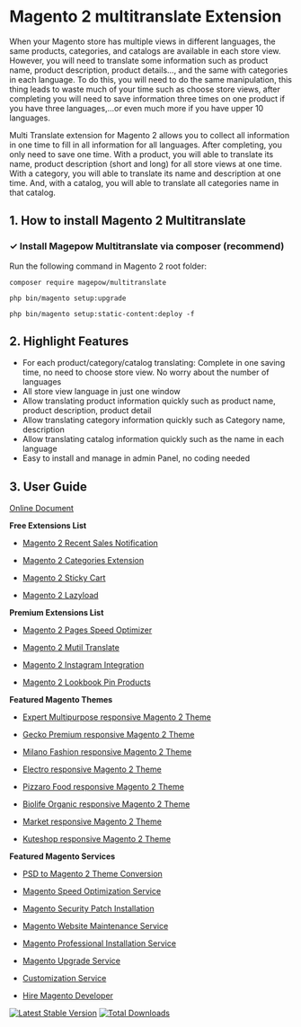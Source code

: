 # Magento 2 multitranslate Extension
When your Magento store has multiple views in different languages, the same products, categories, and catalogs are available in each store view. However, you will need to translate some information such as product name, product description, product details..., and the same with categories in each language. To do this, you will need to do the same manipulation, this thing leads to waste much of your time such as choose store views, after completing you will need to save information three times on one product if you have three languages,...or even much more if you have upper 10 languages.

Multi Translate extension for Magento 2 allows you to collect all information in one time to fill in all information for all languages. After completing, you only need to save one time. With a product, you will able to translate its name, product description (short and long) for all store views at one time. With a category, you will able to translate its name and description at one time. And, with a catalog, you will able to translate all categories name in that catalog.

## 1. How to install Magento 2 Multitranslate
### ✓ Install Magepow Multitranslate via composer (recommend)
Run the following command in Magento 2 root folder:

`composer require magepow/multitranslate`

`php bin/magento setup:upgrade`

`php bin/magento setup:static-content:deploy -f`

## 2. Highlight Features
-  For each product/category/catalog translating: Complete in one saving time, no need to choose store view. No worry about the number of languages
- All store view language in just one window
- Allow translating product information quickly such as product name, product description, product detail
- Allow translating category information quickly such as Category name, description
- Allow translating catalog information quickly such as the name in each language
- Easy to install and manage in admin Panel, no coding needed

## 3. User Guide
[Online Document](https://docs.alothemes.com/m2/extension/multitranslate/)

**Free Extensions List**

* [Magento 2 Recent Sales Notification](https://magepow.com/magento-2-recent-sales-notification.html)

* [Magento 2 Categories Extension](https://magepow.com/magento-categories-extension.html)

* [Magento 2 Sticky Cart](https://magepow.com/magento-sticky-cart.html)

* [Magento 2 Lazyload](https://github.com/magepow/magento2-lazyload)

**Premium Extensions List**

* [Magento 2 Pages Speed Optimizer](https://magepow.com/magento-speed-optimizer.html)

* [Magento 2 Mutil Translate](https://magepow.com/magento-multi-translate.html)

* [Magento 2 Instagram Integration](https://magepow.com/magento-2-instagram.html)

* [Magento 2 Lookbook Pin Products](https://magepow.com/lookbook-pin-products.html)

**Featured Magento Themes**

* [Expert Multipurpose responsive Magento 2 Theme](https://1.envato.market/c/1314680/275988/4415?u=https://themeforest.net/item/expert-premium-responsive-magento-2-and-1-support-rtl-magento-2-/21667789)

* [Gecko Premium responsive Magento 2 Theme](https://1.envato.market/c/1314680/275988/4415?u=https://themeforest.net/item/gecko-responsive-magento-2-theme-rtl-supported/24677410)

* [Milano Fashion responsive Magento 2 Theme](https://1.envato.market/c/1314680/275988/4415?u=https://themeforest.net/item/milano-fashion-responsive-magento-1-2-theme/12141971)

* [Electro responsive Magento 2 Theme](https://1.envato.market/c/1314680/275988/4415?u=https://themeforest.net/item/electro-responsive-magento-1-2-theme/17042067)

* [Pizzaro Food responsive Magento 2 Theme](https://1.envato.market/c/1314680/275988/4415?u=https://themeforest.net/item/pizzaro-food-responsive-magento-1-2-theme/19438157)

* [Biolife Organic responsive Magento 2 Theme](https://1.envato.market/c/1314680/275988/4415?u=https://themeforest.net/item/biolife-organic-food-magento-2-theme-rtl-supported/25712510)

* [Market responsive Magento 2 Theme](https://1.envato.market/c/1314680/275988/4415?u=https://themeforest.net/item/market-responsive-magento-2-theme/22997928)

* [Kuteshop responsive Magento 2 Theme](https://1.envato.market/c/1314680/275988/4415?u=https://themeforest.net/item/kuteshop-multipurpose-responsive-magento-1-2-theme/12985435)

**Featured Magento Services**

* [PSD to Magento 2 Theme Conversion](https://magepow.com/psd-to-magento-theme-conversion.html)

* [Magento Speed Optimization Service](https://magepow.com/magento-speed-optimization-service.html)

* [Magento Security Patch Installation](https://magepow.com/magento-security-patch-installation.html)

* [Magento Website Maintenance Service](https://magepow.com/website-maintenance-service.html)

* [Magento Professional Installation Service](https://magepow.com/professional-installation-service.html)

* [Magento Upgrade Service](https://magepow.com/magento-upgrade-service.html)

* [Customization Service](https://magepow.com/customization-service.html)

* [Hire Magento Developer](https://magepow.com/hire-magento-developer.html)

[![Latest Stable Version](https://poser.pugx.org/magepow/multitranslate/v/stable)](https://packagist.org/packages/magepow/multitranslate)
[![Total Downloads](https://poser.pugx.org/magepow/multitranslate/downloads)](https://packagist.org/packages/magepow/multitranslate)


